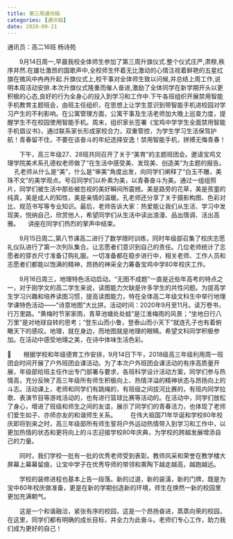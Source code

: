 ```yaml
---
title: 第三周通讯稿
categories: [通讯稿]
date: 2020-09-21
---
```


通讯员：高二16班 杨诗苑

　　9月14日周一,早晨我校全体师生参加了第三周升旗仪式.整个仪式庄严,肃穆,秩序井然.在雄壮激昂的国歌声中,全校师生怀着无比激动的心情注视着鲜艳的五星红旗在微风中冉冉升起.升旗仪式上,校干事对全体师生致以问候,并总结上周工作,说明本周活动安排.本次升旗仪式隆重而催人奋进,激励了全体同学在新学期开头以更积极的心态,良好的行为全身心的投入到学习和工作中.下午各班组织开展禁用智能手机教育主题班会，由班主任组织，在思想上让学生意识到带智能手机进校园对学习产生的不利影响。在公寓管理方面，公寓干事及生活老师加大晚上巡查力度，提醒学生不在校园使用智能手机。周末，组织家长签署《宝鸡中学学生全面禁用智能手机倡议书》，通过联系家长形成家校合力，双重管控，为学生学习生活保驾护航！青春留不住，不要在该奋斗的年纪选择安逸！禁用智能手机，拼搏无悔青春！

　　下午，高三年级27、28班共同召开了关于“美育”的主题班团会。邀请宝鸡文理学院美术系孔德权老师做了“在生活中感受美、发现美、创造美”为主题的报告。
    孔老师从什么是“美”，什么是“审美”角度出发，向同学们阐释了“白玉不雕，美珠不文”的美学观点。号召同学们以朴素为美，以青春奋斗为美。通过一组组照片，同学们被生活中那些被忽视的美好瞬间所震撼。美是路旁的花草，美是孩童的纯真，美是成人的知性，美是亲情的温暖。孔老师还分享了关于摄影构图、色彩对比、规范书写等专业知识。最后，老师告诉大家：热爱能让我们从生活、学习中发现美，悦纳自己，欣赏他人，希望同学们从生活中读出浪漫、品出情调、活出高雅。
    讲座在同学们热烈的掌声中结束。

　　9月15日周二,第八节课高二进行了数学限时训练，同时年级部召集了校庆志愿礼仪队进行了第一次列队集合。让志愿者们意识到自己的责任。几位老师统计了志愿者的穿衣尺寸准备订购礼服。一切准备都在稳步进行中，相关老师、工作人员和志愿者们都能以饱满的精神，昂扬的神采全力筹备宝鸡中学80年校庆工作。

　　9月16日周三，地理特色活动启动。“无图不成题”一直是近些年高考的特点之一，对于刚学文的高二学生来说，读图能力欠缺是许多学生的共性问题。为提高学生学习兴趣和培养读图习惯，提高读图能力，特在全体高二年级文科生中举行地理学课特色活动——“诗意地图”大比拼。活动时间：2020年9月至11月。读万卷书，行万里路。“黄梅时节家家雨，青草池塘处处蛙”是江淮梅雨的风景；“坐地日行八万里”是对地球自转的思考；“登东山而小鲁，登泰山而小天下”就连孔子也有着俯瞰天下的感叹。地理，就在身边，而地图就是地理的眼睛。希望文科同学积极参加。在活动中感受地理之美，在诗中体味生活色彩。

　　根据学校和年级德育工作安排，9月14日下午，2018级高三年级利用周一班团会时间开展了户外班团会课活动。为了本次户外班团会课活动的有序高质量开展，年级部给班主任作出专门部署与要求，各班科学设计活动方案，同学们参与热情高，充分反映了高三年级所有师生积极向上、热情洋溢的精神状态与昂扬向上的斗志。活动课上，老师和同学们有跳绳的，有班级之间拔河比赛的，有班内同学拉歌、表演节目等游戏活动的，也有进行篮球比赛等活动的。在活动中，同学们放松了身心，增进了班级和师生之间的友谊，展示了同学们的青春活力，也体现了老师们爱生如子、亦师亦友的和谐师生关系。
　　在伟大祖国71年华诞和学校80年校庆即将到来之时，高三年级部所有师生誓将户外运动热情带入到学习和工作中，以更加热情的状态和更将向上的斗志迎接学校80年庆典，为学校的跨越发展增添自己的力量。

　　同时，我们学校一批有一批的优秀老师受到表彰。教师风采和荣誉在教学楼大屏幕上幕幕留痕，让宝中学子在优秀导师的带领和熏陶下越走越高，越跑越远。

　　学校的装修进程也基本上告一段落。新的过道，新的装潢，新的门牌，既是为宝中80年校庆做准备，更是在新的学期创造新的环境，师生在焕然一新的校园里更加充满朝气。

　　这是一个和谐融洽，紧张有序的校园，这是一个昂扬奋进，蒸蒸向荣的校园，在这里，同学们都有明确的成长目标，并全力为此奋斗。老师们专心工作，助力我们成为更好的自己！
